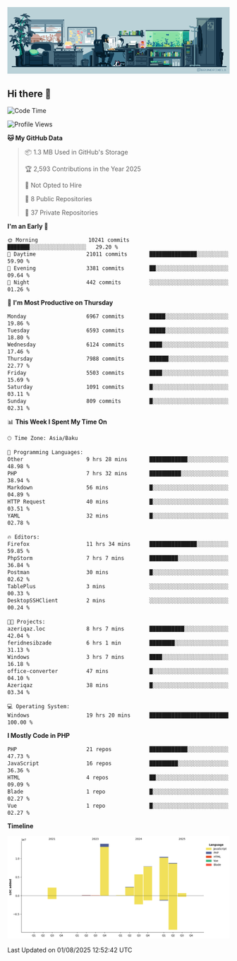 <!--WALLPAPER-->
<p align='center'>
  <img src='assets/wallpapers/7.gif' alt='Banner'>
</p>
<!--/WALLPAPER-->

## Hi there 👋

<!--START_SECTION:waka-->
![Code Time](http://img.shields.io/badge/Code%20Time-25%20hrs%2058%20mins-blue)

![Profile Views](http://img.shields.io/badge/Profile%20Views-0-blue)

**🐱 My GitHub Data** 

> 📦 1.3 MB Used in GitHub's Storage 
 > 
> 🏆 2,593 Contributions in the Year 2025
 > 
> 🚫 Not Opted to Hire
 > 
> 📜 8 Public Repositories 
 > 
> 🔑 37 Private Repositories 
 > 
**I'm an Early 🐤** 

```text
🌞 Morning                10241 commits       ███████░░░░░░░░░░░░░░░░░░   29.20 % 
🌆 Daytime                21011 commits       ███████████████░░░░░░░░░░   59.90 % 
🌃 Evening                3381 commits        ██░░░░░░░░░░░░░░░░░░░░░░░   09.64 % 
🌙 Night                  442 commits         ░░░░░░░░░░░░░░░░░░░░░░░░░   01.26 % 
```
📅 **I'm Most Productive on Thursday** 

```text
Monday                   6967 commits        █████░░░░░░░░░░░░░░░░░░░░   19.86 % 
Tuesday                  6593 commits        █████░░░░░░░░░░░░░░░░░░░░   18.80 % 
Wednesday                6124 commits        ████░░░░░░░░░░░░░░░░░░░░░   17.46 % 
Thursday                 7988 commits        ██████░░░░░░░░░░░░░░░░░░░   22.77 % 
Friday                   5503 commits        ████░░░░░░░░░░░░░░░░░░░░░   15.69 % 
Saturday                 1091 commits        █░░░░░░░░░░░░░░░░░░░░░░░░   03.11 % 
Sunday                   809 commits         █░░░░░░░░░░░░░░░░░░░░░░░░   02.31 % 
```


📊 **This Week I Spent My Time On** 

```text
🕑︎ Time Zone: Asia/Baku

💬 Programming Languages: 
Other                    9 hrs 28 mins       ████████████░░░░░░░░░░░░░   48.98 % 
PHP                      7 hrs 32 mins       ██████████░░░░░░░░░░░░░░░   38.94 % 
Markdown                 56 mins             █░░░░░░░░░░░░░░░░░░░░░░░░   04.89 % 
HTTP Request             40 mins             █░░░░░░░░░░░░░░░░░░░░░░░░   03.51 % 
YAML                     32 mins             █░░░░░░░░░░░░░░░░░░░░░░░░   02.78 % 

🔥 Editors: 
Firefox                  11 hrs 34 mins      ███████████████░░░░░░░░░░   59.85 % 
PhpStorm                 7 hrs 7 mins        █████████░░░░░░░░░░░░░░░░   36.84 % 
Postman                  30 mins             █░░░░░░░░░░░░░░░░░░░░░░░░   02.62 % 
TablePlus                3 mins              ░░░░░░░░░░░░░░░░░░░░░░░░░   00.33 % 
DesktopSSHClient         2 mins              ░░░░░░░░░░░░░░░░░░░░░░░░░   00.24 % 

🐱‍💻 Projects: 
azeriqaz.loc             8 hrs 7 mins        ███████████░░░░░░░░░░░░░░   42.04 % 
feridnesibzade           6 hrs 1 min         ████████░░░░░░░░░░░░░░░░░   31.13 % 
Windows                  3 hrs 7 mins        ████░░░░░░░░░░░░░░░░░░░░░   16.18 % 
office-converter         47 mins             █░░░░░░░░░░░░░░░░░░░░░░░░   04.10 % 
Azeriqaz                 38 mins             █░░░░░░░░░░░░░░░░░░░░░░░░   03.34 % 

💻 Operating System: 
Windows                  19 hrs 20 mins      █████████████████████████   100.00 % 
```

**I Mostly Code in PHP** 

```text
PHP                      21 repos            ████████████░░░░░░░░░░░░░   47.73 % 
JavaScript               16 repos            █████████░░░░░░░░░░░░░░░░   36.36 % 
HTML                     4 repos             ██░░░░░░░░░░░░░░░░░░░░░░░   09.09 % 
Blade                    1 repo              █░░░░░░░░░░░░░░░░░░░░░░░░   02.27 % 
Vue                      1 repo              █░░░░░░░░░░░░░░░░░░░░░░░░   02.27 % 
```



**Timeline**

![Lines of Code chart](https://raw.githubusercontent.com/feridnesibzade/feridnesibzade/main/assets/bar_graph.png)


 Last Updated on 01/08/2025 12:52:42 UTC
<!--END_SECTION:waka-->
